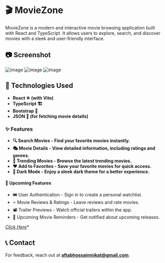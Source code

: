 # 🎬 MovieZone

MovieZone is a modern and interactive movie browsing application built with React and TypeScript. It allows users to explore, search, and discover movies with a sleek and user-friendly interface.

## 📷 Screenshot

![image](https://github.com/user-attachments/assets/43f6e3ad-0c31-4914-b12d-0dfc8036dabd)
![image](https://github.com/user-attachments/assets/e9866787-9eed-46d2-9e93-c69c9da95abc)
![image](https://github.com/user-attachments/assets/8ebe9d76-1066-437f-b295-86ed2f2d202e)

 ## 🚀 Technologies Used
- **React ⚛️ (with Vite)**
- **TypeScript 🏗️**
- **Bootstrap 🎨**
- **JSON 🎥 (for fetching movie details)**

 ### ✨ Features
- **🔍 Search Movies - Find your favorite movies instantly.**
- **🎭 Movie Details - View detailed information, including ratings and genres.**
- **📌 Trending Movies - Browse the latest trending movies.**
- **❤️ Add to Favorites - Save your favorite movies for quick access.**
- **🌙 Dark Mode - Enjoy a sleek dark theme for a better experience.**

#### 🔮 Upcoming Features
- 🎟 User Authentication - Sign in to create a personal watchlist.
- ⭐ Movie Reviews & Ratings - Leave reviews and rate movies.
- 📽 Trailer Previews - Watch official trailers within the app.
- 📅 Upcoming Movie Reminders - Get notified about upcoming releases.

*[Click Here](https://movie-explorer-silk-one.vercel.app/)**

## 📞 Contact
For feedback, reach out at **[aftabhossainmikat@gmail.com](mailto:aftabhossainmikat@gmail.com)**.
